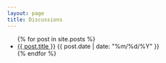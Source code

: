```yaml
---
layout: page
title: Discussions
---
```


<div id="home">
  <ul class="posts">
    {% for post in site.posts %}
      <li>
        <a href="{{ site.baseurl }}{{ post.url }}">{{ post.title }}</a>
            <span class="post-date">{{ post.date | date: "%m/%d/%Y" }}</span>
      </li>
    {% endfor %}
  </ul>
</div>
